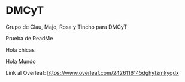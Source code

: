 # DMCyT
Grupo de Clau, Majo, Rosa y Tincho para DMCyT

Prueba de ReadMe

Hola chicas

Hola Mundo

Link al Overleaf: https://www.overleaf.com/2426116145dghytzmkyqdx
